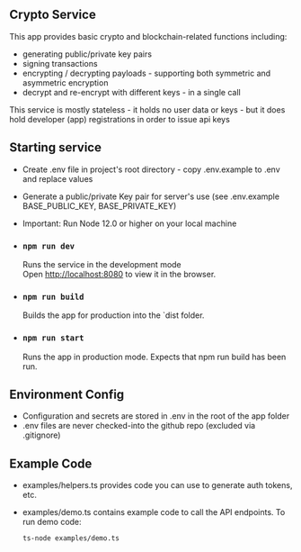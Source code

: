 
## Crypto Service

This app provides basic crypto and blockchain-related functions including:

* generating public/private key pairs
* signing transactions
* encrypting / decrypting payloads - supporting both symmetric and asymmetric encryption
* decrypt and re-encrypt with different keys - in a single call

This service is mostly stateless - it holds no user data or keys - but it does hold developer (app) registrations in order to issue api keys
## Starting service

- Create .env file in project's root directory - copy .env.example to .env and replace values
- Generate a public/private Key pair for server's use (see .env.example BASE_PUBLIC_KEY, BASE_PRIVATE_KEY)
- Important: Run Node 12.0 or higher on your local machine

- ### `npm run dev`

  Runs the service in the development mode<br>
Open [http://localhost:8080](http://localhost:8080) to view it in the browser.

- ### `npm run build`
  Builds the app for production into the `dist folder.<br>
- ### `npm run start`

  Runs the app in production mode. Expects that npm run build has been run.<br>

## Environment Config
* Configuration and secrets are stored in .env in the root of the app folder
* .env files are never checked-into the github repo (excluded via .gitignore)

## Example Code
- examples/helpers.ts provides code you can use to generate auth tokens, etc.
- examples/demo.ts contains example code to call the API endpoints.
  To run demo code: 
  
  ```ts-node examples/demo.ts```

